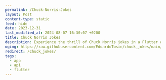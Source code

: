 ```yaml
---
permalink: /Chuck-Norris-Jokes
layout: Post
content-type: static
feed: hide
date: 2023-12-31
last_modified_at: 2024-08-07 16:30:07 +0200
title: Chuck Norris Jokes
description: Experience the thrill of Chuck Norris jokes in a Flutter app. Features include fetching random jokes, marking favorites, and sharing them. Built with Material Design and System UI Overlay styling.
ogimg: https://raw.githubusercontent.com/EdoardoTosin/chuck_jokes/main/assets/screenshot/social_preview.jpg
redirect: /chuck_jokes/
tags:
  - app
  - api
  - flutter
---
```

